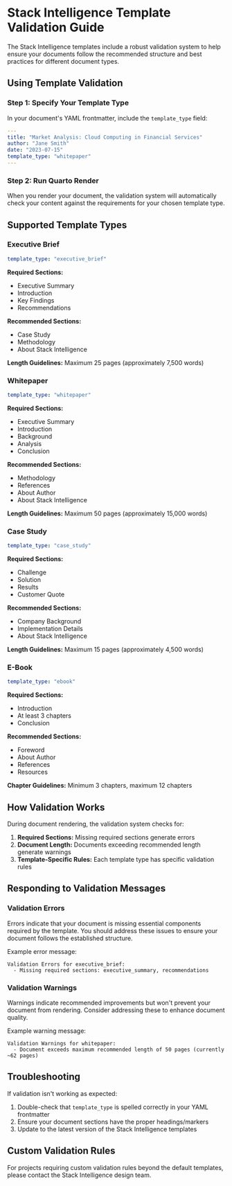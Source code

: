 # Stack Intelligence Template Validation Guide

The Stack Intelligence templates include a robust validation system to help ensure your documents follow the recommended structure and best practices for different document types.

## Using Template Validation

### Step 1: Specify Your Template Type

In your document's YAML frontmatter, include the `template_type` field:

```yaml
---
title: "Market Analysis: Cloud Computing in Financial Services"
author: "Jane Smith"
date: "2023-07-15"
template_type: "whitepaper"
---
```

### Step 2: Run Quarto Render

When you render your document, the validation system will automatically check your content against the requirements for your chosen template type.

## Supported Template Types

### Executive Brief

```yaml
template_type: "executive_brief"
```

**Required Sections:**
- Executive Summary
- Introduction
- Key Findings
- Recommendations

**Recommended Sections:**
- Case Study
- Methodology
- About Stack Intelligence

**Length Guidelines:** Maximum 25 pages (approximately 7,500 words)

### Whitepaper

```yaml
template_type: "whitepaper"
```

**Required Sections:**
- Executive Summary
- Introduction
- Background
- Analysis
- Conclusion

**Recommended Sections:**
- Methodology
- References
- About Author
- About Stack Intelligence

**Length Guidelines:** Maximum 50 pages (approximately 15,000 words)

### Case Study

```yaml
template_type: "case_study"
```

**Required Sections:**
- Challenge
- Solution
- Results
- Customer Quote

**Recommended Sections:**
- Company Background
- Implementation Details
- About Stack Intelligence

**Length Guidelines:** Maximum 15 pages (approximately 4,500 words)

### E-Book

```yaml
template_type: "ebook"
```

**Required Sections:**
- Introduction
- At least 3 chapters
- Conclusion

**Recommended Sections:**
- Foreword
- About Author
- References
- Resources

**Chapter Guidelines:** Minimum 3 chapters, maximum 12 chapters

## How Validation Works

During document rendering, the validation system checks for:

1. **Required Sections:** Missing required sections generate errors
2. **Document Length:** Documents exceeding recommended length generate warnings
3. **Template-Specific Rules:** Each template type has specific validation rules

## Responding to Validation Messages

### Validation Errors

Errors indicate that your document is missing essential components required by the template. You should address these issues to ensure your document follows the established structure.

Example error message:
```
Validation Errors for executive_brief:
  - Missing required sections: executive_summary, recommendations
```

### Validation Warnings

Warnings indicate recommended improvements but won't prevent your document from rendering. Consider addressing these to enhance document quality.

Example warning message:
```
Validation Warnings for whitepaper:
  - Document exceeds maximum recommended length of 50 pages (currently ~62 pages)
```

## Troubleshooting

If validation isn't working as expected:

1. Double-check that `template_type` is spelled correctly in your YAML frontmatter
2. Ensure your document sections have the proper headings/markers
3. Update to the latest version of the Stack Intelligence templates

## Custom Validation Rules

For projects requiring custom validation rules beyond the default templates, please contact the Stack Intelligence design team.